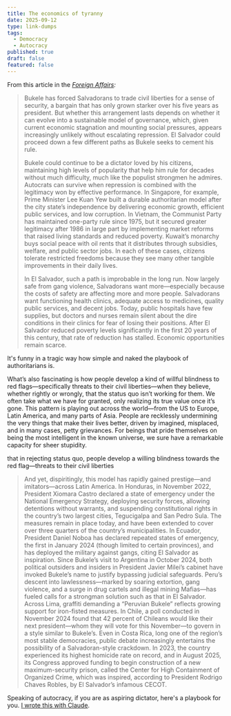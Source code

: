 ```yaml
---
title: The economics of tyranny
date: 2025-09-12
type: link-dumps
tags:
  - Democracy
  - Autocracy
published: true
draft: false
featured: false
---
```

From this article in the [_Foreign Affairs_](https://www.foreignaffairs.com/salvador/does-bukele-model-have-future)_:_

> Bukele has forced Salvadorans to trade civil liberties for a sense of security, a bargain that has only grown starker over his five years as president. But whether this arrangement lasts depends on whether it can evolve into a sustainable model of governance, which, given current economic stagnation and mounting social pressures, appears increasingly unlikely without escalating repression. El Salvador could proceed down a few different paths as Bukele seeks to cement his rule.
> 
> Bukele could continue to be a dictator loved by his citizens, maintaining high levels of popularity that help him rule for decades without much difficulty, much like the populist strongmen he admires. Autocrats can survive when repression is combined with the legitimacy won by effective performance. In Singapore, for example, Prime Minister Lee Kuan Yew built a durable authoritarian model after the city state’s independence by delivering economic growth, efficient public services, and low corruption. In Vietnam, the Communist Party has maintained one-party rule since 1975, but it secured greater legitimacy after 1986 in large part by implementing market reforms that raised living standards and reduced poverty. Kuwait’s monarchy buys social peace with oil rents that it distributes through subsidies, welfare, and public sector jobs. In each of these cases, citizens tolerate restricted freedoms because they see many other tangible improvements in their daily lives.
> 
> In El Salvador, such a path is improbable in the long run. Now largely safe from gang violence, Salvadorans want more—especially because the costs of safety are affecting more and more people. Salvadorans want functioning health clinics, adequate access to medicines, quality public services, and decent jobs. Today, public hospitals have few supplies, but doctors and nurses remain silent about the dire conditions in their clinics for fear of losing their positions. After El Salvador reduced poverty levels significantly in the first 20 years of this century, that rate of reduction has stalled. Economic opportunities remain scarce.

It's funny in a tragic way how simple and naked the playbook of authoritarians is.

What’s also fascinating is how people develop a kind of willful blindness to red flags—specifically threats to their civil liberties—when they believe, whether rightly or wrongly, that the status quo isn’t working for them. We often take what we have for granted, only realizing its true value once it’s gone. This pattern is playing out across the world—from the US to Europe, Latin America, and many parts of Asia. People are recklessly undermining the very things that make their lives better, driven by imagined, misplaced, and in many cases, petty grievances. For beings that pride themselves on being the most intelligent in the known universe, we sure have a remarkable capacity for sheer stupidity.

that in rejecting status quo, people develop a willing blindness towards the red flag—threats to their civil liberties

> And yet, dispiritingly, this model has rapidly gained prestige—and imitators—across Latin America. In Honduras, in November 2022, President Xiomara Castro declared a state of emergency under the National Emergency Strategy, deploying security forces, allowing detentions without warrants, and suspending constitutional rights in the country’s two largest cities, Tegucigalpa and San Pedro Sula. The measures remain in place today, and have been extended to cover over three quarters of the country’s municipalities. In Ecuador, President Daniel Noboa has declared repeated states of emergency, the first in January 2024 (though limited to certain provinces), and has deployed the military against gangs, citing El Salvador as inspiration. Since Bukele’s visit to Argentina in October 2024, both political outsiders and insiders in President Javier Milei’s cabinet have invoked Bukele’s name to justify bypassing judicial safeguards. Peru’s descent into lawlessness—marked by soaring extortion, gang violence, and a surge in drug cartels and illegal mining Mafias—has fueled calls for a strongman solution such as that in El Salvador. Across Lima, graffiti demanding a “Peruvian Bukele” reflects growing support for iron-fisted measures. In Chile, a poll conducted in November 2024 found that 42 percent of Chileans would like their next president—whom they will vote for this November—to govern in a style similar to Bukele’s. Even in Costa Rica, long one of the region’s most stable democracies, public debate increasingly entertains the possibility of a Salvadoran-style crackdown. In 2023, the country experienced its highest homicide rate on record, and in August 2025, its Congress approved funding to begin construction of a new maximum-security prison, called the Center for High Containment of Organized Crime, which was inspired, according to President Rodrigo Chaves Robles, by El Salvador’s infamous CECOT.

Speaking of autocracy, if you are as aspiring dictator, here's a playbook for you. [I wrote this with Claude](https://bhuvan.substack.com/p/slouching-toward-idiocracy).